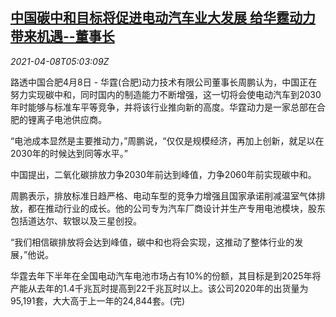 <!--1617859862000-->
[中国碳中和目标将促进电动汽车业大发展 给华霆动力带来机遇--董事长](https://cn.reuters.com/article/china-ev-battery-0408-idCNKBS2BV0G1)
------

<div><i>2021-04-08T05:03:09Z</i></div><p>路透中国合肥4月8日 - 华霆(合肥)动力技术有限公司董事长周鹏认为，中国正在努力实现碳中和，同时国内的制造能力不断增强，这一切将会使电动汽车到2030年时能够与标准车平等竞争，并将该行业推向新的高度。华霆动力是一家总部在合肥的锂离子电池供应商。</p><p>“电池成本显然是主要推动力，”周鹏说，“仅仅是规模经济，再加上创新，就足以在2030年的时候达到同等水平。”</p><p>中国提出，二氧化碳排放力争2030年前达到峰值，力争2060年前实现碳中和。</p><p>周鹏表示，排放标准日趋严格、电动车型的竞争力增强且国家承诺削减温室气体排放，都在推动行业的成长。他的公司专为汽车厂商设计并生产专用电池模块，股东包括道达尔、软银以及三星创投。</p><p>“我们相信碳排放将会达到峰值，碳中和也将会实现，这推动了整体行业的发展，”他说。</p><p>华霆去年下半年在全国电动汽车电池市场占有10%的份额，其目标是到2025年将产能从去年的1.4千兆瓦时提高到22千兆瓦时以上。该公司2020年的出货量为95,191套，大大高于上一年的24,844套。(完)</p>
